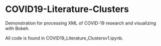# COVID19-Literature-Clusters
Demonstration for processing XML of COVID-19 research and visualizing with Bokeh.

All code is found in COVID19_Literature_Clustersv1.ipynb. 
